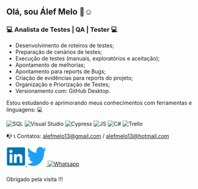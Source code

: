 ## Olá, sou Álef Melo 👋☺️

### :computer: Analista de Testes | QA | Tester :computer: 

- Desenvolvimento de roteiros de testes;
- Preparação de cenários de testes;
- Execução de testes (manuais, exploratórios e aceitação);
- Apontamento de melhorias;
- Apontamento para reports de Bugs;
- Criação de evidências para reports do projeto;
- Organização e Priorização de Testes;
- Versionamento com: GitHub Desktop.

Estou estudando e aprimorando meus conhecimentos com ferramentas e linguagens: :computer:

<img aling= center alt= "SQL" height= "40" width= "60" src= "https://infoworker.com.br/wp-content/uploads/2018/03/sqlserver.png">  </img>
<img aling= center alt= "Visual Studio" height= "50" width= "50" src= "https://visualstudio.microsoft.com/wp-content/uploads/2021/10/Product-Icon.svg">  </img>
<img aling= center alt= "Cypress" height= "50" width= "50" src= "https://pbs.twimg.com/profile_images/1512090708181725184/KAPAXmDg_400x400.jpg">  </img>
<img aling= center alt= "JS" height= "40" width= "60" src= "https://marcas-logos.net/wp-content/uploads/2020/11/JavaScript-logo.jpg">  </img>
<img aling= center alt= "C#" height= "50" width= "50" src= "https://storage.googleapis.com/hcode.com.br/courses/65/logo_svg5fd776bc276da.svg">  </img>
<img aling= center alt= "Trello" height= "50" width= "50" src= "https://logosmarcas.net/wp-content/uploads/2021/03/Trello-Logo.png">  </img>


:mailbox_with_no_mail: :telephone_receiver:   Contatos: 
alefmelo13@gmail.com / alefmelo13@hotmail.com




<a href = "https://www.linkedin.com/in/álef-melo-1a5321131/" target = "_blank">
<img aling= center alt= "Álef Melo" height= "50" width= "50" src= "https://raw.githubusercontent.com/devicons/devicon/master/icons/linkedin/linkedin-original.svg">
</a>

<a href = "https://twitter.com/alefmelo13" target = "_blank">
<img aling= center alt= "@alefmelo13" height= "50" width= "50" src= "https://raw.githubusercontent.com/devicons/devicon/master/icons/twitter/twitter-original.svg">
</a>

<a href = "https://wa.me/qr/WZK4DAIKFKM7L1" target = "_blank">
<img aling= center alt= "Whatsapp" height= "52" width= "52" src= "https://i.pinimg.com/originals/d9/d9/7d/d9d97d48264770f85d35c208f279152c.png">
</a>


<!--
-->
###
<p aling = "center"> Obrigado pela visita !!! </p>
